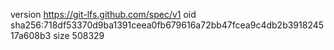 version https://git-lfs.github.com/spec/v1
oid sha256:718df53370d9ba1391ceea0fb679616a72bb47fcea9c4db2b391824517a608b3
size 508329

